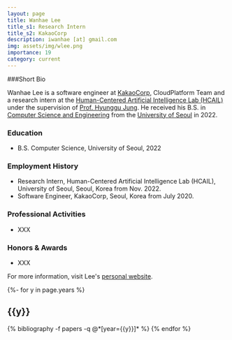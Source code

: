 ```yaml
---
layout: page
title: Wanhae Lee
title_s1: Research Intern
title_s2: KakaoCorp
description: iwanhae [at] gmail.com
img: assets/img/wlee.png
importance: 19
category: current
---
```




###Short Bio
<p>Wanhae Lee is a software engineer at <a href="https://www.kakaocorp.com/page/?lang=en">KakaoCorp</a>, CloudPlatform Team and a research intern at the <a href="http://hcail.github.io">Human-Centered Artificial Intelligence Lab (HCAIL)</a> under the supervision of <a href="http://hyunggujung.com">Prof. Hyunggu Jung</a>. He received his B.S. in <a href="ttps://engineering.uos.ac.kr/engineering/depart/cs/welcome.do">Computer Science and Engineering</a> from the <a href="https://www.uos.ac.kr/">University of Seoul</a> in 2022.</p>

### Education
<ul>
<li>B.S. Computer Science, University of Seoul, 2022
</li>
</ul>

### Employment History
<ul>
<li>Research Intern, Human-Centered Artificial Intelligence Lab (HCAIL), University of Seoul, Seoul, Korea from Nov. 2022.
</li>
<li>Software Engineer, KakaoCorp, Seoul, Korea from July 2020.
</li>
</ul>

### Professional Activities
<ul>
<li>XXX
</li>
</ul>

### Honors & Awards
<ul>
<li>XXX
</li>
</ul>

For more information, visit Lee's [personal website](https://iwanhae.github.io/wanhae-lee).

<!-- _pages/publications.md -->
<div class="publications">

{%- for y in page.years %}
  <h2 class="year">{{y}}</h2>
  {% bibliography -f papers -q @*[year={{y}}]* %}
{% endfor %}

</div>
